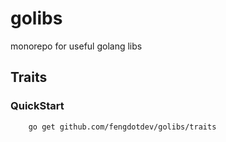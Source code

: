 # golibs
 monorepo for useful golang libs 

## Traits

### QuickStart
```bash
    go get github.com/fengdotdev/golibs/traits
```